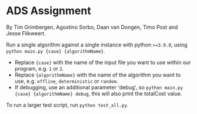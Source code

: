 # ADS Assignment
By Tim Grimbergen, Agostino Sorbo, Daan van Dongen, Timo Post and Jesse Flikweert.

Run a single algorithm against a single instance with python `>=3.9.0`, using `python main.py {case} {algorithmName}`.
* Replace `{case}` with the name of the input file you want to use within our program, e.g. `1` or `2`.
* Replace `{algorithmName}` with the name of the algorithm you want to use, e.g. `offline`, `deterministic` or `random`.
* If debugging, use an additional parameter 'debug', so `python main.py {case} {algorithmName} debug`, this will also print the totalCost value.

To run a larger test script, run `python test_all.py`.
